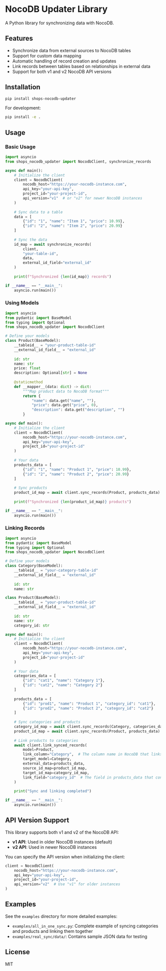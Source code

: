 # NocoDB Updater Library

A Python library for synchronizing data with NocoDB.

## Features

- Synchronize data from external sources to NocoDB tables
- Support for custom data mapping
- Automatic handling of record creation and updates
- Link records between tables based on relationships in external data
- Support for both v1 and v2 NocoDB API versions

## Installation

```bash
pip install shops-nocodb-updater
```

For development:

```bash
pip install -e .
```

## Usage

### Basic Usage

```python
import asyncio
from shops_nocodb_updater import NocodbClient, synchronize_records

async def main():
    # Initialize the client
    client = NocodbClient(
        nocodb_host="https://your-nocodb-instance.com",
        api_key="your-api-key",
        project_id="your-project-id",
        api_version="v1"  # or "v2" for newer NocoDB instances
    )
    
    # Sync data to a table
    data = [
        {"id": "1", "name": "Item 1", "price": 10.99},
        {"id": "2", "name": "Item 2", "price": 20.99}
    ]
    
    # Sync the data
    id_map = await synchronize_records(
        client, 
        "your-table-id", 
        data, 
        external_id_field="external_id"
    )
    
    print(f"Synchronized {len(id_map)} records")

if __name__ == "__main__":
    asyncio.run(main())
```

### Using Models

```python
import asyncio
from pydantic import BaseModel
from typing import Optional
from shops_nocodb_updater import NocodbClient

# Define your models
class Product(BaseModel):
    __tableid__ = "your-product-table-id"
    __external_id_field__ = "external_id"
    
    id: str
    name: str
    price: float
    description: Optional[str] = None
    
    @staticmethod
    def __mapper__(data: dict) -> dict:
        """Map product data to NocoDB format"""
        return {
            "name": data.get("name", ""),
            "price": data.get("price", 0),
            "description": data.get("description", "")
        }

async def main():
    # Initialize the client
    client = NocodbClient(
        nocodb_host="https://your-nocodb-instance.com",
        api_key="your-api-key",
        project_id="your-project-id"
    )
    
    # Your data
    products_data = [
        {"id": "1", "name": "Product 1", "price": 10.99},
        {"id": "2", "name": "Product 2", "price": 20.99}
    ]
    
    # Sync products
    product_id_map = await client.sync_records(Product, products_data)
    
    print(f"Synchronized {len(product_id_map)} products")

if __name__ == "__main__":
    asyncio.run(main())
```

### Linking Records

```python
import asyncio
from pydantic import BaseModel
from typing import Optional
from shops_nocodb_updater import NocodbClient

# Define your models
class Category(BaseModel):
    __tableid__ = "your-category-table-id"
    __external_id_field__ = "external_id"
    
    id: str
    name: str

class Product(BaseModel):
    __tableid__ = "your-product-table-id"
    __external_id_field__ = "external_id"
    
    id: str
    name: str
    category_id: str

async def main():
    # Initialize the client
    client = NocodbClient(
        nocodb_host="https://your-nocodb-instance.com",
        api_key="your-api-key",
        project_id="your-project-id"
    )
    
    # Your data
    categories_data = [
        {"id": "cat1", "name": "Category 1"},
        {"id": "cat2", "name": "Category 2"}
    ]
    
    products_data = [
        {"id": "prod1", "name": "Product 1", "category_id": "cat1"},
        {"id": "prod2", "name": "Product 2", "category_id": "cat2"}
    ]
    
    # Sync categories and products
    category_id_map = await client.sync_records(Category, categories_data)
    product_id_map = await client.sync_records(Product, products_data)
    
    # Link products to categories
    await client.link_synced_records(
        model=Product,
        link_column="Category",  # The column name in NocoDB that links to categories
        target_model=Category,
        external_data=products_data,
        source_id_map=product_id_map,
        target_id_map=category_id_map,
        link_field="category_id"  # The field in products_data that contains the category ID
    )
    
    print("Sync and linking completed")

if __name__ == "__main__":
    asyncio.run(main())
```

## API Version Support

This library supports both v1 and v2 of the NocoDB API:

- **v1 API**: Used in older NocoDB instances (default)
- **v2 API**: Used in newer NocoDB instances

You can specify the API version when initializing the client:

```python
client = NocodbClient(
    nocodb_host="https://your-nocodb-instance.com",
    api_key="your-api-key",
    project_id="your-project-id",
    api_version="v2"  # Use "v1" for older instances
)
```

## Examples

See the `examples` directory for more detailed examples:

- `examples/all_in_one_sync.py`: Complete example of syncing categories and products and linking them together
- `examples/real_sync/data/`: Contains sample JSON data for testing

## License

MIT 